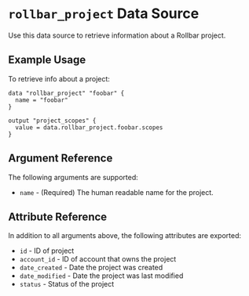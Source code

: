 `rollbar_project` Data Source
==============================

Use this data source to retrieve information about a Rollbar project.


Example Usage
-------------

To retrieve info about a project:

```hcl
data "rollbar_project" "foobar" {
  name = "foobar"
}

output "project_scopes" {
  value = data.rollbar_project.foobar.scopes
}
```


Argument Reference
------------------

The following arguments are supported:

* `name` - (Required) The human readable name for the project.


Attribute Reference
-------------------

In addition to all arguments above, the following attributes are exported:

* `id` - ID of project
* `account_id` - ID of account that owns the project
* `date_created` - Date the project was created
* `date_modified` - Date the project was last modified
* `status` - Status of the project
